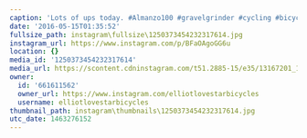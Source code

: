 ```yaml
---
caption: 'Lots of ups today. #Almanzo100 #gravelgrinder #cycling #bicycle #lovestarfactoryteam'
date: '2016-05-15T01:35:52'
fullsize_path: instagram\fullsize\1250373454232317614.jpg
instagram_url: https://www.instagram.com/p/BFaOAgoGG6u
location: {}
media_id: '1250373454232317614'
media_url: https://scontent.cdninstagram.com/t51.2885-15/e35/13167201_1717104108545476_1033507902_n.jpg?ig_cache_key=MTI1MDM3MzQ1NDIzMjMxNzYxNA%3D%3D.2
owner:
  id: '661611562'
  owner_url: https://www.instagram.com/elliotlovestarbicycles
  username: elliotlovestarbicycles
thumbnail_path: instagram\thumbnails\1250373454232317614.jpg
utc_date: 1463276152
---
```

